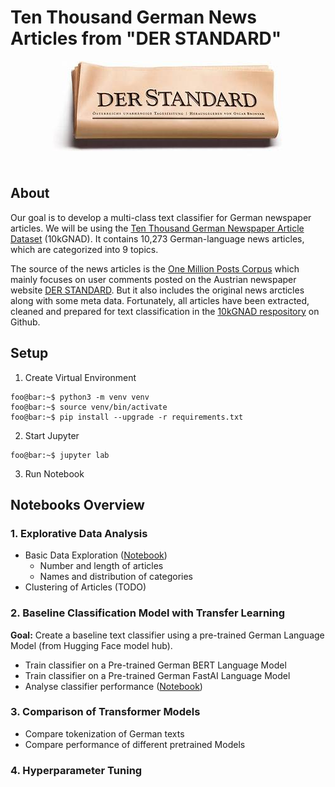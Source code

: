 # Ten Thousand German News Articles from "DER STANDARD"

<div align="center">
  <img src="derstandard.jpg"><br>
</div>

## About

Our goal is to develop a multi-class text classifier for German newspaper articles. We will be using the [Ten Thousand German Newspaper Article Dataset](https://tblock.github.io/10kGNAD/) (10kGNAD). It contains 10,273 German-language news articles, which are categorized into 9 topics.

The source of the news articles is the [One Million Posts Corpus](https://ofai.github.io/million-post-corpus/) which mainly focuses on user comments posted on the Austrian newspaper website [DER STANDARD](http://derstandard.at/). But it also includes the original news arcticles along with some meta data. Fortunately, all articles have been extracted, cleaned and prepared for text classification in the [10kGNAD respository](https://github.com/tblock/10kGNAD) on Github.


## Setup

1. Create Virtual Environment

```console
foo@bar:~$ python3 -m venv venv
foo@bar:~$ source venv/bin/activate
foo@bar:~$ pip install --upgrade -r requirements.txt
```

2. Start Jupyter

```console
foo@bar:~$ jupyter lab
```
3. Run Notebook

## Notebooks Overview

### 1. Explorative Data Analysis

* Basic Data Exploration ([Notebook](10_data_analysis.ipynb))
  * Number and length of articles
  * Names and distribution of categories
* Clustering of Articles (TODO)

### 2. Baseline Classification Model with Transfer Learning

**Goal:** Create a baseline text classifier using a pre-trained German Language Model (from Hugging Face model hub).

* Train classifier on a Pre-trained German BERT Language Model
* Train classifier on a Pre-trained German FastAI Language Model
* Analyse classifier performance ([Notebook](22_performance_analysis.ipynb))

### 3. Comparison of Transformer Models

* Compare tokenization of German texts
* Compare performance of different pretrained Models

### 4. Hyperparameter Tuning


